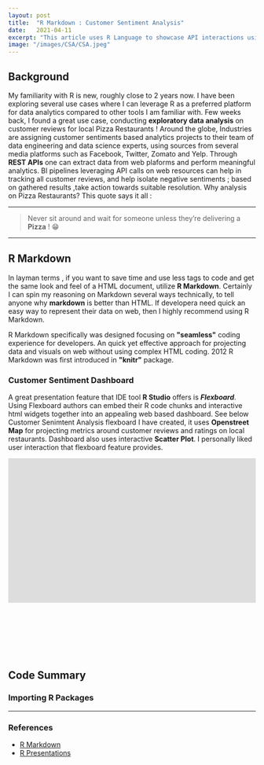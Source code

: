 ```yaml
---
layout: post
title:  "R Markdown : Customer Sentiment Analysis"
date:   2021-04-11
excerpt: "This article uses R Language to showcase API interactions using Markdown"
image: "/images/CSA/CSA.jpeg"
---
```


<h2>Background</h2>
<p>My familiarity with R is new, roughly close to 2 years now. I have been exploring several use cases where I can leverage R as a preferred platform for data analytics compared to other tools I am familiar with. Few weeks back, I found a great use case, conducting <b>exploratory data analysis</b> on customer reviews for local Pizza Restaurants ! Around the globe, Industries are assigning customer sentiments based analytics projects to their team of data engineering and data science experts, using sources from several media platforms such as Facebook, Twitter, Zomato and Yelp. Through <b>REST APIs</b> one can extract data from web plaforms and perform meaningful analytics. BI pipelines leveraging API calls on web resources can help in tracking all customer reviews, and help isolate negative sentiments ; based on gathered results ,take action towards suitable resolution. Why analysis on Pizza Restaurants? This quote says it all :</p>
<hr />  
<p>
    <blockquote>Never sit around and wait for someone unless they’re delivering a <b>Pizza</b> ! &#128513; </blockquote>
</p>
<hr />

<h2>R Markdown</h2>

<p> 
In layman terms , if you want to save time and use less tags to code and get the same look and feel of a HTML document, utilize <b>R Markdown</b>. Certainly I can spin my reasoning on Markdown several ways technically, to tell anyone why <b>markdown</b> is better than HTML. If developera need quick an easy way to represent their data on web, then I highly recommend using R Markdown.
</p>

<p> 
R Markdown specifically was designed focusing on <b>"seamless"</b> coding experience for developers. An quick yet effective approach for projecting data and visuals on web without using complex HTML coding. 2012 R Markdown was first introduced in <b>"knitr"</b> package.
</p>

<h3>Customer Sentiment Dashboard</h3>
<p>A great presentation feature that IDE tool <b>R Studio</b> offers is <i><b>Flexboard</b></i>. Using Flexboard authors can embed their R code chunks and interactive html widgets together into an appealing web based dashboard. See below Customer Senimtent Analysis flexboard I have created, it uses <b>Openstreet Map</b> for projecting metrics around customer reviews and ratings on local restaurants. Dashboard also uses interactive <b>Scatter Plot</b>. I personally liked user interaction that flexboard feature provides.</p>

<div style="overflow: hidden;position: relative; height:400px;"  >
      <iframe class="" rel="nofollow" style="height: 1000px; width: 4000px; transform: scale(0.294167) !important; transform-origin: 0px 0px;" frameborder="0" scrolling="no" 
      src="https://abhi2020-ds.github.io/flexboard_examples/"></iframe></div>

<h2>Code Summary</h2>
<h3> Importing R Packages </h3>
<script src="https://gist.github.com/abhi2020-ds/4e1d4bb2c0a3a705af2d9863eea24530.js"></script>
<hr /> 

<div class="row">
    <div class="6u 12u$(small)">
        <h3>References</h3>
        <ul>
            <li><a href="https://bookdown.org/yihui/rmarkdown/">R Markdown</a></li>
            <li><a href="https://support.rstudio.com/hc/en-us/articles/200486468-Authoring-R-Presentations">R Presentations</a></li>
        </ul>
    </div>
    </div>
